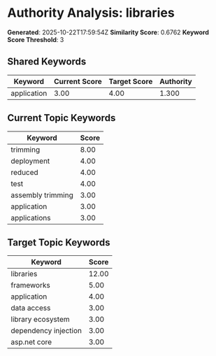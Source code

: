 # Authority Analysis: libraries

**Generated**: 2025-10-22T17:59:54Z
**Similarity Score**: 0.6762
**Keyword Score Threshold**: 3

## Shared Keywords

| Keyword | Current Score | Target Score | Authority |
|---------|---------------|--------------|-----------|
| application | 3.00 | 4.00 | 1.300 |

## Current Topic Keywords

| Keyword | Score |
|---------|-------|
| trimming | 8.00 |
| deployment | 4.00 |
| reduced | 4.00 |
| test | 4.00 |
| assembly trimming | 3.00 |
| application | 3.00 |
| applications | 3.00 |

## Target Topic Keywords

| Keyword | Score |
|---------|-------|
| libraries | 12.00 |
| frameworks | 5.00 |
| application | 4.00 |
| data access | 3.00 |
| library ecosystem | 3.00 |
| dependency injection | 3.00 |
| asp.net core | 3.00 |

